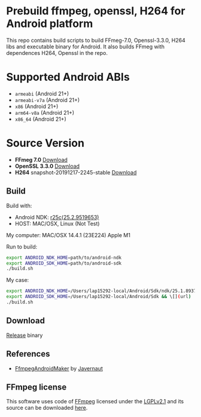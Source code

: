 # Prebuild ffmpeg, openssl, H264 for Android platform
This repo contains build scripts to build FFmeg-7.0, Openssl-3.3.0, H264 libs and executable binary for Android. It also builds FFmeg with dependences H264, Openssl in the repo.
# Supported Android ABIs
+ `armeabi` (Android 21+)
+ `armeabi-v7a` (Android 21+)
+ `x86`  (Android 21+)
+ `arm64-v8a`  (Android 21+)
+ `x86_64` (Android 21+)
# Source Version 
 * **FFmeg 7.0** [Download](https://ffmpeg.org/releases/ffmpeg-7.0.tar.xz)
 * **OpenSSL 3.3.0** [Download](https://github.com/openssl/openssl/archive/refs/tags/openssl-3.3.0.tar.gz)
 * **H264** snapshot-20191217-2245-stable [Download](https://download.videolan.org/pub/videolan/x264/snapshots/x264-snapshot-20191217-2245-stable.tar.bz2)
 ## Build
 Build with:
  * Android NDK: [r25c(25.2.9519653)](https://github.com/android/ndk/wiki/Unsupported-Downloads)
  * HOST: MAC/OSX, Linux (Not Test)

 My computer: MAC/OSX 14.4.1 (23E224) Apple M1

Run to build:
```bash
export ANDROID_NDK_HOME=path/to/android-ndk
export ANDROID_SDK_HOME=path/to/android-sdk
./build.sh
```
My case:
```bash
export ANDROID_NDK_HOME=/Users/lap15292-local/Android/Sdk/ndk/25.1.8937393 && \
export ANDROID_SDK_HOME=/Users/lap15292-local/Android/Sdk && \[](url)
./build.sh
```
## Download
[Release](https://github.com/lazyduck037/ffmpeg-openssl-x264-binary-android/releases/download/1.0.0/release.zip) binary
## References
  - [FfmpegAndroidMaker](https://github.com/Javernaut/ffmpeg-android-maker) by [Javernaut](https://github.com/Javernaut)

## FFmpeg license
This software uses code of <a href="http://ffmpeg.org">FFmpeg</a> licensed under the <a href="http://www.gnu.org/licenses/old-licenses/lgpl-2.1.html">LGPLv2.1</a> and its source can be downloaded [here](https://ffmpeg.org/releases/ffmpeg-7.0.tar.xz).
